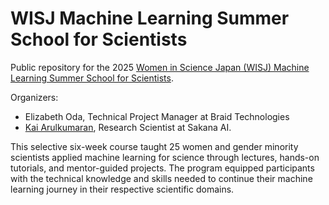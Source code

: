 # WISJ Machine Learning Summer School for Scientists
Public repository for the 2025 [Women in Science Japan (WISJ) Machine Learning Summer School for Scientists](https://www.womeninsciencejapan.com/machine-learning-program).

Organizers:
- Elizabeth Oda, Technical Project Manager at Braid Technologies
- [Kai Arulkumaran](https://github.com/Kaixhin), Research Scientist at Sakana AI. 

This selective six-week course taught 25 women and gender minority scientists applied machine learning for science through lectures, hands-on tutorials, and mentor-guided projects. 
The program equipped participants with the technical knowledge and skills needed to continue their machine learning journey in their respective scientific domains.

